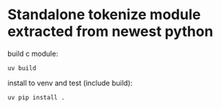 # Standalone tokenize module extracted from newest python



build c module:

```shell
uv build
```

install to venv and test (include build):

```shell
uv pip install .
```
